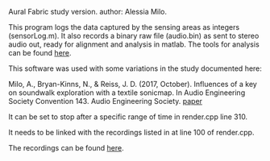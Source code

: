 Aural Fabric study version. 
author: Alessia Milo.

This program logs the data captured by the sensing areas as integers (sensorLog.m).
It also records a binary raw file (audio.bin) as sent to stereo audio out, ready for alignment and analysis in matlab.
The tools for analysis can be found [here](https://github.com/amilo/auralfabric/tree/master/matlab-tools).

This software was used with some variations in the study documented here:

Milo, A., Bryan-Kinns, N., & Reiss, J. D. (2017, October). Influences of a key on soundwalk exploration with a textile sonicmap. In Audio Engineering Society Convention 143. Audio Engineering Society. [paper](http://www.eecs.qmul.ac.uk/~josh/documents/2017/Milo%20-%20AES143.pdf)


It can be set to stop after a specific range of time in render.cpp line 310.

It needs to be linked with the recordings listed in at line 100 of render.cpp.

The recordings can be found [here](https://freesound.org/people/vertex_wave/packs/25307/).



